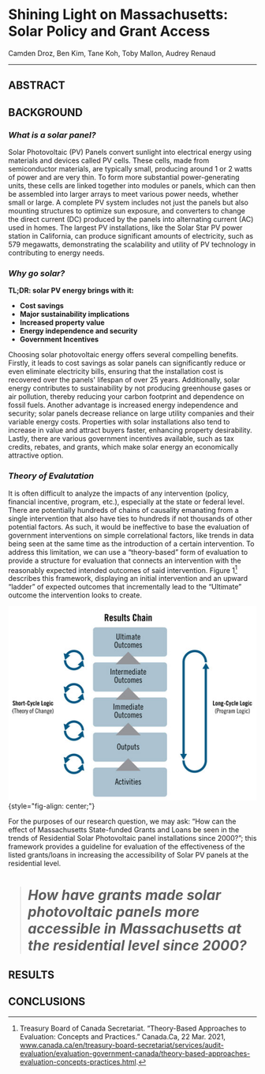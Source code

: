 # Shining Light on Massachusetts: Solar Policy and Grant Access

Camden Droz, Ben Kim, Tane Koh, Toby Mallon, Audrey Renaud

------------------------------------------------------------------------

## ABSTRACT

## BACKGROUND

### *What is a solar panel?*

Solar Photovoltaic (PV) Panels convert sunlight into electrical energy using materials and devices called PV cells. These cells, made from semiconductor materials, are typically small, producing around 1 or 2 watts of power and are very thin. To form more substantial power-generating units, these cells are linked together into modules or panels, which can then be assembled into larger arrays to meet various power needs, whether small or large. A complete PV system includes not just the panels but also mounting structures to optimize sun exposure, and converters to change the direct current (DC) produced by the panels into alternating current (AC) used in homes. The largest PV installations, like the Solar Star PV power station in California, can produce significant amounts of electricity, such as 579 megawatts, demonstrating the scalability and utility of PV technology in contributing to energy needs.

### *Why go solar?*

**TL;DR: solar PV energy brings with it:**

-   **Cost savings**
-   **Major sustainability implications**
-   **Increased property value**
-   **Energy independence and security**
-   **Government Incentives**

Choosing solar photovoltaic energy offers several compelling benefits. Firstly, it leads to cost savings as solar panels can significantly reduce or even eliminate electricity bills, ensuring that the installation cost is recovered over the panels' lifespan of over 25 years. Additionally, solar energy contributes to sustainability by not producing greenhouse gases or air pollution, thereby reducing your carbon footprint and dependence on fossil fuels. Another advantage is increased energy independence and security; solar panels decrease reliance on large utility companies and their variable energy costs. Properties with solar installations also tend to increase in value and attract buyers faster, enhancing property desirability. Lastly, there are various government incentives available, such as tax credits, rebates, and grants, which make solar energy an economically attractive option.

### *Theory of Evalutation*

It is often difficult to analyze the impacts of any intervention (policy, financial incentive, program, etc.), especially at the state or federal level. There are potentially hundreds of chains of causality emanating from a single intervention that also have ties to hundreds if not thousands of other potential factors. As such, it would be ineffective to base the evaluation of government interventions on simple correlational factors, like trends in data being seen at the same time as the introduction of a certain intervention. To address this limitation, we can use a “theory-based” form of evaluation to provide a structure for evaluation that connects an intervention with the reasonably expected intended outcomes of said intervention. Figure 1[^1] describes this framework, displaying an initial intervention and an upward “ladder” of expected outcomes that incrementally lead to the “Ultimate” outcome the intervention looks to create.

[^1]: Treasury Board of Canada Secretariat. “Theory-Based Approaches to Evaluation: Concepts and Practices.” Canada.Ca, 22 Mar. 2021, www.canada.ca/en/treasury-board-secretariat/services/audit-evaluation/evaluation-government-canada/theory-based-approaches-evaluation-concepts-practices.html.

![](assets/theories-of-change-and-logic-models.jpg){style="fig-align: center;"}

For the purposes of our research question, we may ask: “How can the effect of Massachusetts State-funded Grants and Loans be seen in the trends of Residential Solar Photovoltaic panel installations since 2000?”; this framework provides a guideline for evaluation of the effectiveness of the listed grants/loans in increasing the accessibility of Solar PV panels at the residential level.

> # ***How have grants made solar photovoltaic panels more accessible in Massachusetts at the residential level since 2000?***

## RESULTS

## CONCLUSIONS